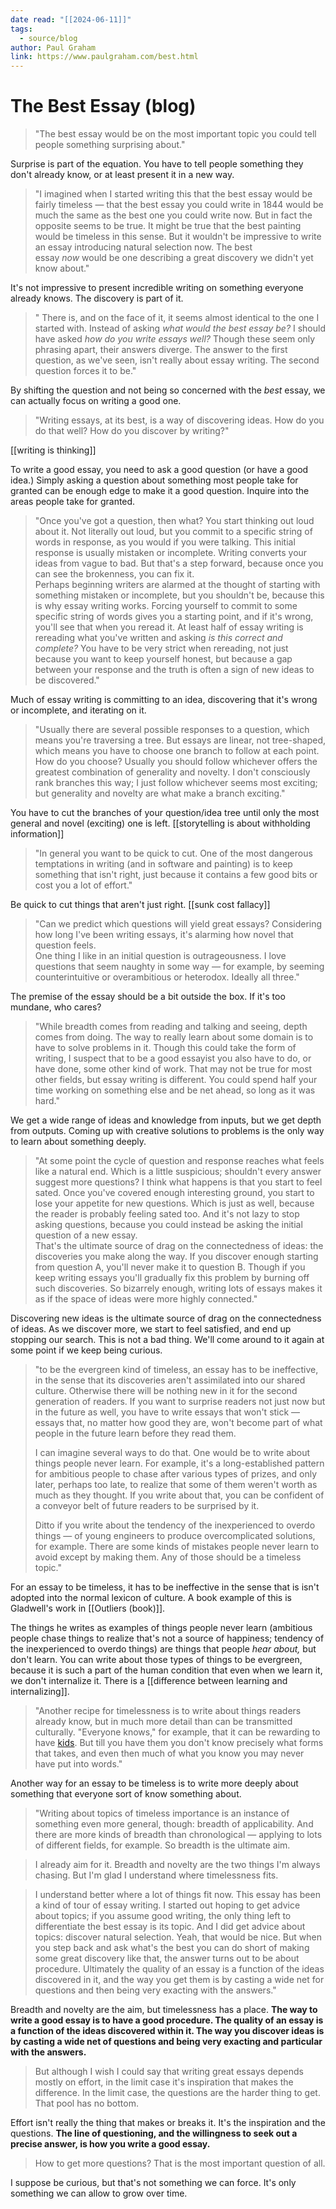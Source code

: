 ```yaml
---
date read: "[[2024-06-11]]"
tags:
  - source/blog
author: Paul Graham
link: https://www.paulgraham.com/best.html
---
```

# The Best Essay (blog)

>"The best essay would be on the most important topic you could tell people something surprising about."

Surprise is part of the equation. You have to tell people something they don't already know, or at least present it in a new way.


>"I imagined when I started writing this that the best essay would be fairly timeless — that the best essay you could write in 1844 would be much the same as the best one you could write now. But in fact the opposite seems to be true. It might be true that the best painting would be timeless in this sense. But it wouldn't be impressive to write an essay introducing natural selection now. The best essay _now_ would be one describing a great discovery we didn't yet know about."

It's not impressive to present incredible writing on something everyone already knows. The discovery is part of it.


>" There is, and on the face of it, it seems almost identical to the one I started with. Instead of asking _what would the best essay be?_ I should have asked _how do you write essays well?_ Though these seem only phrasing apart, their answers diverge. The answer to the first question, as we've seen, isn't really about essay writing. The second question forces it to be."

By shifting the question and not being so concerned with the *best* essay, we can actually focus on writing a good one.


> "Writing essays, at its best, is a way of discovering ideas. How do you do that well? How do you discover by writing?"

[[writing is thinking]]



To write a good essay, you need to ask a good question (or have a good idea.) Simply asking a question about something most people take for granted can be enough edge to make it a good question.
Inquire into the areas people take for granted.



> "Once you've got a question, then what? You start thinking out loud about it. Not literally out loud, but you commit to a specific string of words in response, as you would if you were talking. This initial response is usually mistaken or incomplete. Writing converts your ideas from vague to bad. But that's a step forward, because once you can see the brokenness, you can fix it.  
  Perhaps beginning writers are alarmed at the thought of starting with something mistaken or incomplete, but you shouldn't be, because this is why essay writing works. Forcing yourself to commit to some specific string of words gives you a starting point, and if it's wrong, you'll see that when you reread it. At least half of essay writing is rereading what you've written and asking _is this correct and complete?_ You have to be very strict when rereading, not just because you want to keep yourself honest, but because a gap between your response and the truth is often a sign of new ideas to be discovered."

Much of essay writing is committing to an idea, discovering that it's wrong or incomplete, and iterating on it. 



> "Usually there are several possible responses to a question, which means you're traversing a tree. But essays are linear, not tree-shaped, which means you have to choose one branch to follow at each point. How do you choose? Usually you should follow whichever offers the greatest combination of generality and novelty. I don't consciously rank branches this way; I just follow whichever seems most exciting; but generality and novelty are what make a branch exciting."

You have to cut the branches of your question/idea tree until only the most general and novel (exciting) one is left. 
[[storytelling is about withholding information]]



> "In general you want to be quick to cut. One of the most dangerous temptations in writing (and in software and painting) is to keep something that isn't right, just because it contains a few good bits or cost you a lot of effort."

Be quick to cut things that aren't just right.
[[sunk cost fallacy]]



> "Can we predict which questions will yield great essays? Considering how long I've been writing essays, it's alarming how novel that question feels.  
  One thing I like in an initial question is outrageousness. I love questions that seem naughty in some way — for example, by seeming counterintuitive or overambitious or heterodox. Ideally all three."

The premise of the essay should be a bit outside the box. If it's too mundane, who cares?



> "While breadth comes from reading and talking and seeing, depth comes from doing. The way to really learn about some domain is to have to solve problems in it. Though this could take the form of writing, I suspect that to be a good essayist you also have to do, or have done, some other kind of work. That may not be true for most other fields, but essay writing is different. You could spend half your time working on something else and be net ahead, so long as it was hard."

We get a wide range of ideas and knowledge from inputs, but we get depth from outputs. Coming up with creative solutions to problems is the only way to learn about something deeply.


> "At some point the cycle of question and response reaches what feels like a natural end. Which is a little suspicious; shouldn't every answer suggest more questions? I think what happens is that you start to feel sated. Once you've covered enough interesting ground, you start to lose your appetite for new questions. Which is just as well, because the reader is probably feeling sated too. And it's not lazy to stop asking questions, because you could instead be asking the initial question of a new essay.  
  That's the ultimate source of drag on the connectedness of ideas: the discoveries you make along the way. If you discover enough starting from question A, you'll never make it to question B. Though if you keep writing essays you'll gradually fix this problem by burning off such discoveries. So bizarrely enough, writing lots of essays makes it as if the space of ideas were more highly connected."

Discovering new ideas is the ultimate source of drag on the connectedness of ideas. As we discover more, we start to feel satisfied, and end up stopping our search. This is not a bad thing. We'll come around to it again at some point if we keep being curious.


> "to be the evergreen kind of timeless, an essay has to be ineffective, in the sense that its discoveries aren't assimilated into our shared culture. Otherwise there will be nothing new in it for the second generation of readers. If you want to surprise readers not just now but in the future as well, you have to write essays that won't stick — essays that, no matter how good they are, won't become part of what people in the future learn before they read them. 
> 
> I can imagine several ways to do that. One would be to write about things people never learn. For example, it's a long-established pattern for ambitious people to chase after various types of prizes, and only later, perhaps too late, to realize that some of them weren't worth as much as they thought. If you write about that, you can be confident of a conveyor belt of future readers to be surprised by it.
> 
> Ditto if you write about the tendency of the inexperienced to overdo things — of young engineers to produce overcomplicated solutions, for example. There are some kinds of mistakes people never learn to avoid except by making them. Any of those should be a timeless topic."

For an essay to be timeless, it has to be ineffective in the sense that is isn't adopted into the normal lexicon of culture. 
A book example of this is Gladwell's work in [[Outliers (book)]].

The things he writes as examples of things people never learn (ambitious people chase things to realize that's not a source of happiness; tendency of the inexperienced to overdo things) are things that people *hear about,*  but don't learn. 
You can write about those types of things to be evergreen, because it is such a part of the human condition that even when we learn it, we don't internalize it.
There is a [[difference between learning and internalizing]].


> "Another recipe for timelessness is to write about things readers already know, but in much more detail than can be transmitted culturally. "Everyone knows," for example, that it can be rewarding to have [kids](https://www.paulgraham.com/kids.html). But till you have them you don't know precisely what forms that takes, and even then much of what you know you may never have put into words."

Another way for an essay to be timeless is to write more deeply about something that everyone sort of know something about.


> "Writing about topics of timeless importance is an instance of something even more general, though: breadth of applicability. And there are more kinds of breadth than chronological — applying to lots of different fields, for example. So breadth is the ultimate aim.  
  
> I already aim for it. Breadth and novelty are the two things I'm always chasing. But I'm glad I understand where timelessness fits.  
  
> I understand better where a lot of things fit now. This essay has been a kind of tour of essay writing. I started out hoping to get advice about topics; if you assume good writing, the only thing left to differentiate the best essay is its topic. And I did get advice about topics: discover natural selection. Yeah, that would be nice. But when you step back and ask what's the best you can do short of making some great discovery like that, the answer turns out to be about procedure. Ultimately the quality of an essay is a function of the ideas discovered in it, and the way you get them is by casting a wide net for questions and then being very exacting with the answers."

Breadth and novelty are the aim, but timelessness has a place.
**The way to write a good essay is to have a good procedure. The quality of an essay is a function of the ideas discovered within it. The way you discover ideas is by casting a wide net of questions and being very exacting and particular with the answers.**


> But although I wish I could say that writing great essays depends mostly on effort, in the limit case it's inspiration that makes the difference. In the limit case, the questions are the harder thing to get. That pool has no bottom.  

Effort isn't really the thing that makes or breaks it. It's the inspiration and the questions.
**The line of questioning, and the willingness to seek out a precise answer, is how you write a good essay.**

  
>How to get more questions? That is the most important question of all.

I suppose be curious, but that's not something we can force. It's only something we can allow to grow over time.

